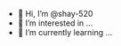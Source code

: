 - 👋 Hi, I’m @shay-520
- 👀 I’m interested in ...
- 🌱 I’m currently learning ...

<!---
shay-520/shay-520 is a ✨ special ✨ repository because its `README.md` (this file) appears on your GitHub profile.
You can click the Preview link to take a look at your changes.
--->
